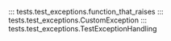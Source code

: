 ::: tests.test_exceptions.function_that_raises
::: tests.test_exceptions.CustomException
::: tests.test_exceptions.TestExceptionHandling
